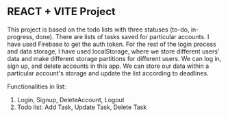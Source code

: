 # <strong style="font-size: 24px;">REACT + VITE Project</strong>

This project is based on the todo lists with three statuses (to-do, in-progress, done). There are lists of tasks saved for particular accounts. I have used Firebase to get the auth token. For the rest of the login process and data storage, I have used localStorage, where we store different users' data and make different storage partitions for different users. We can log in, sign up, and delete accounts in this app. We can store our data within a particular account's storage and update the list according to deadlines.

Functionalities in list:

1. Login, Signup, DeleteAccount, Logout
2. Todo list: Add Task, Update Task, Delete Task
